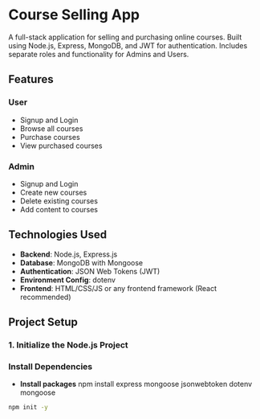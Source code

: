 # Course Selling App

A full-stack application for selling and purchasing online courses. Built using Node.js, Express, MongoDB, and JWT for authentication. Includes separate roles and functionality for Admins and Users.

## Features

### User

- Signup and Login
- Browse all courses
- Purchase courses
- View purchased courses

### Admin

- Signup and Login
- Create new courses
- Delete existing courses
- Add content to courses

## Technologies Used

- **Backend**: Node.js, Express.js
- **Database**: MongoDB with Mongoose
- **Authentication**: JSON Web Tokens (JWT)
- **Environment Config**: dotenv
- **Frontend**: HTML/CSS/JS or any frontend framework (React recommended)

## Project Setup

### 1. Initialize the Node.js Project

### Install Dependencies

- **Install packages** npm install express mongoose jsonwebtoken dotenv mongoose

```bash
npm init -y
